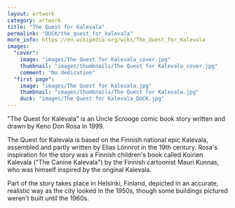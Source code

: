```yaml
---
layout: artwork
category: artwork
title: "The Quest for Kalevala"
permalink: "DUCK/the_quest_for_kalevala"
more_info: https://en.wikipedia.org/wiki/The_Quest_for_Kalevala
images:
  "cover":
    image: "images/The Quest for Kalevala_cover.jpg"
    thumbnail: "images/thumbnails/The Quest for Kalevala_cover.jpg"
    comment: "No dedication"
  "first page":
    image: "images/The Quest for Kalevala.jpg"
    thumbnail: "images/thumbnails/The Quest for Kalevala.jpg"
    duck: "images/The Quest for Kalevala_DUCK.jpg"
---
```


"The Quest for Kalevala" is an Uncle Scrooge comic book story written and drawn by Keno Don Rosa in 1999.

The Quest for Kalevala is based on the Finnish national epic Kalevala, assembled and partly written by Elias Lönnrot in the 19th century. Rosa's inspiration for the story was a Finnish children's book called Koirien Kalevala ("The Canine Kalevala") by the Finnish cartoonist Mauri Kunnas, who was himself inspired by the original Kalevala.

Part of the story takes place in Helsinki, Finland, depicted in an accurate, realistic way as the city looked in the 1950s, though some buildings pictured weren't built until the 1960s.
